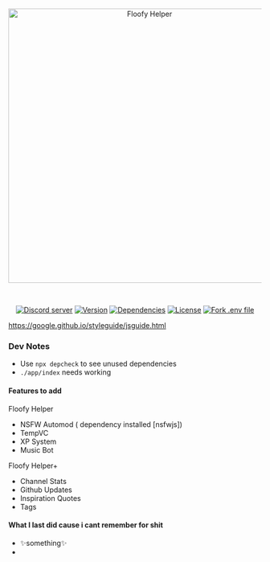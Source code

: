 <!-- markdownlint-disable -->
<div align="center">
  <br />
  <p>
    <a href="https://www.discord.gg/hRmjAUvrpT"><img src="https://cdn.discordapp.com/attachments/1008733713217101996/1008734023297802392/Floofy_Helper.png?size=4096" width="546" alt="Floofy Helper" /></a>
  </p>
  <br />
  <p>
    <a href="https://discord.gg/hRmjAUvrpT"><img src="https://img.shields.io/discord/943404593105231882?color=5865F2&logo=discord&logoColor=white" alt="Discord server" /></a>
    <a href="https://github.com/floofyHelper/floofyHelper/blob/main/app/package.json"><img src="https://img.shields.io/github/package-json/v/floofyHelper/floofyHelper" alt="Version" /></a>
    <a href="https://libraries.io/github/floofyHelper/floofyHelper"><img src="https://img.shields.io/librariesio/github/floofyHelper/floofyHelper" alt="Dependencies" /></a>
    <a href="https://github.com/floofyHelper/floofyHelper/blob/main/LICENSE"><img src="https://img.shields.io/github/license/floofyHelper/floofyHelper" alt="License" /></a>
    <a href="https://vault.dotenv.org/project/vlt_d000d25efc54c2f1faf841dd51ab9de02cb1c5e8c51793e6518f33ff91f2f99d/example"><img src="https://badge.dotenv.org/fork.svg?r=1" alt="Fork .env file" />
</a>
  </p>
</div>

<https://google.github.io/styleguide/jsguide.html>


### Dev Notes

- Use `npx depcheck` to see unused dependencies
- `./app/index` needs working

#### Features to add

Floofy Helper
- NSFW Automod ( dependency installed [nsfwjs])
- TempVC
- XP System
- Music Bot

Floofy Helper+
- Channel Stats
- Github Updates
- Inspiration Quotes
- Tags


#### What I last did cause i cant remember for shit
- ✨something✨
- 
